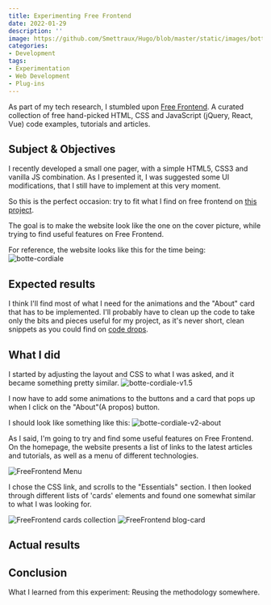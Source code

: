 ```yaml
---
title: Experimenting Free Frontend
date: 2022-01-29
description: ''
image: https://github.com/Smettraux/Hugo/blob/master/static/images/botte-cordiale-v2-front.png?raw=true
categories:
- Development
tags:
- Experimentation
- Web Development
- Plug-ins
---
```


As part of my tech research, I stumbled upon [Free Frontend](https://freefrontend.com). A curated collection of free hand-picked HTML, CSS and JavaScript (jQuery, React, Vue) code examples, tutorials and articles.

## Subject & Objectives
I recently developed a small one pager, with a simple HTML5, CSS3 and vanilla JS combination. As I presented it, I was suggested some UI modifications, that I still have to implement at this very moment.

So this is the perfect occasion: try to fit what I find on free frontend on [this project](https://botte-cordiale.surge.sh).

The goal is to make the website look like the one on the cover picture, while trying to find useful features on Free Frontend.

For reference, the website looks like this for the time being:
![botte-cordiale](https://github.com/Smettraux/Hugo/blob/master/static/images/botte-cordiale-v1-front.png?raw=true)

## Expected results
I think I'll find most of what I need for the animations and the "About" card that has to be implemented.
I'll probably have to clean up the code to take only the bits and pieces useful for my project, as it's never short, clean snippets as you could find on [code drops](https://codedrops.io/).

## What I did
I started by adjusting the layout and CSS to what I was asked, and it became something pretty similar.
![botte-cordiale-v1.5](https://github.com/Smettraux/Hugo/blob/master/static/images/botte-cordiale_v2_a.png?raw=true)


I now have to add some animations to the buttons and a card that pops up when I click on the "About"(A propos) button.

I should look like something like this:
![botte-cordiale-v2-about](https://github.com/Smettraux/Hugo/blob/master/static/images/botte-cordiale-v2-about.png?raw=true)

As I said, I'm going to try and find some useful features on Free Frontend. On the homepage, the website presents a list of links to the latest articles and tutorials, as well as a menu of different technologies.

![FreeFrontend Menu](https://github.com/Smettraux/Hugo/blob/master/static/images/freefrontend-home.png?raw=true)

I chose the CSS link, and scrolls to the "Essentials" section. I then looked through different lists of 'cards' elements and found one somewhat similar to what I was looking for.

![FreeFrontend cards collection](https://github.com/Smettraux/Hugo/blob/master/static/images/freefrontend-css-cards-collections.png?raw=true)
![FreeFrontend blog-card](https://github.com/Smettraux/Hugo/blob/master/static/images/freefrontend-css-blog-card.png?raw=true)

## Actual results

## Conclusion
 What I learned from this experiment:
 Reusing the methodology somewhere.